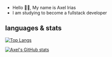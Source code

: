 * Hello 👋🏻, My name is Axel Irias 
* I am studying to become a fullstack developer

## languages & stats
[![Top Langs](https://github-readme-stats.vercel.app/api/top-langs/?username=axeli12&layout=compact)](https://github.com/anuraghazra/github-readme-stats)

[![Axel's GitHub stats](https://github-readme-stats.vercel.app/api?username=axeli12)](https://github.com/anuraghazra/github-readme-stats)
